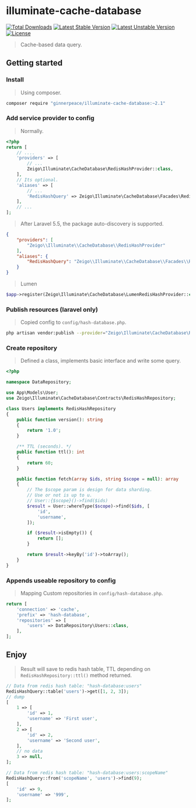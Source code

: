 # illuminate-cache-database

[![Total Downloads](https://poser.pugx.org/ginnerpeace/illuminate-cache-database/downloads.svg)](https://packagist.org/packages/ginnerpeace/illuminate-cache-database)
[![Latest Stable Version](https://poser.pugx.org/ginnerpeace/illuminate-cache-database/v/stable.svg)](https://packagist.org/packages/ginnerpeace/illuminate-cache-database)
[![Latest Unstable Version](https://poser.pugx.org/ginnerpeace/illuminate-cache-database/v/unstable.svg)](https://packagist.org/packages/ginnerpeace/illuminate-cache-database)
[![License](https://poser.pugx.org/ginnerpeace/illuminate-cache-database/license.svg)](https://packagist.org/packages/ginnerpeace/illuminate-cache-database)

> Cache-based data query.

## Getting started

### Install

> Using composer.

```bash
composer require "ginnerpeace/illuminate-cache-database:~2.1"
```

### Add service provider to config

> Normally.

```php
<?php
return [
    // ....
    'providers' => [
        // ...
        Zeigo\Illuminate\CacheDatabase\RedisHashProvider::class,
    ],
    // Its optional.
    'aliases' => [
        // ...
        'RedisHashQuery' => Zeigo\Illuminate\CacheDatabase\Facades\RedisHashQuery::class,
    ],
    // ...
];
```

> After Laravel 5.5, the package auto-discovery is supported.

```json
{
    "providers": [
        "Zeigo\\Illuminate\\CacheDatabase\\RedisHashProvider"
    ],
    "aliases": {
        "RedisHashQuery": "Zeigo\\Illuminate\\CacheDatabase\\Facades\\RedisHashQuery"
    }
}
```

> Lumen

```php
$app->register(Zeigo\Illuminate\CacheDatabase\LumenRedisHashProvider::class);
```

### Publish resources (laravel only)

> Copied config to `config/hash-database.php`.

```bash
php artisan vendor:publish --provider="Zeigo\Illuminate\CacheDatabase\RedisHashProvider"
```

### Create repository

> Defined a class, implements basic interface and write some query.

```php
<?php

namespace DataRepository;

use App\Models\User;
use Zeigo\Illuminate\CacheDatabase\Contracts\RedisHashRepository;

class Users implements RedisHashRepository
{
    public function version(): string
    {
        return '1.0';
    }

    /** TTL (seconds). */
    public function ttl(): int
    {
        return 60;
    }

    public function fetch(array $ids, string $scope = null): array
    {
        // The $scope param is design for data sharding.
        // Use or not is up to u.
        // User::{$scope}()->find($ids)
        $result = User::whereType($scope)->find($ids, [
            'id',
            'username',
        ]);

        if ($result->isEmpty()) {
            return [];
        }

        return $result->keyBy('id')->toArray();
    }
}
```

### Appends useable repository to config

> Mapping Custom repositories in `config/hash-database.php`.

```php
return [
    'connection' => 'cache',
    'prefix' => 'hash-database',
    'repositories' => [
        'users' => DataRepository\Users::class,
    ],
];
```

## Enjoy

> Result will save to redis hash table, TTL depending on `RedisHashRepository::ttl()` method returned.

```php
// Data from redis hash table: "hash-database:users"
RedisHashQuery::table('users')->get([1, 2, 3]);
// dump
[
    1 => [
        'id' => 1,
        'username' => 'First user',
    ],
    2 => [
        'id' => 2,
        'username' => 'Second user',
    ],
    // no data
    3 => null,
];

// Data from redis hash table: "hash-database:users:scopeName"
RedisHashQuery::from('scopeName', 'users')->find(9);
[
    'id' => 9,
    'username' => '999',
];
```
